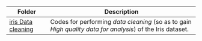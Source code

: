 Folder | Description
---|---
[iris Data cleaning]([https://github.com/Nizamdeen-Mohamed/Exploratory-data-analysis-iris](https://github.com/Nizamdeen-Mohamed/Data-Cleaning-iris/blob/main/Data_Cleaning.ipynb)) | Codes for performing *data cleaning* (so as to gain *High quality data for analysis*) of the Iris dataset.
